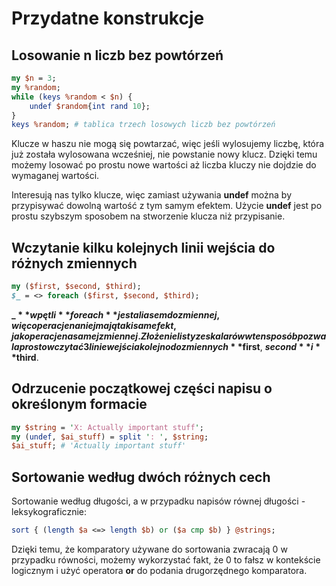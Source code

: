 # Przydatne konstrukcje
## Losowanie n liczb bez powtórzeń
````perl
my $n = 3;
my %random;
while (keys %random < $n) {
    undef $random{int rand 10};
}
keys %random; # tablica trzech losowych liczb bez powtórzeń
````
Klucze w haszu nie mogą się powtarzać, więc jeśli wylosujemy liczbę, która
już została wylosowana wcześniej, nie powstanie nowy klucz. Dzięki temu
możemy losować po prostu nowe wartości aż liczba kluczy nie dojdzie
do wymaganej wartości.

Interesują nas tylko klucze, więc zamiast używania **undef** można
by przypisywać dowolną wartość z tym samym efektem. Użycie **undef**
jest po prostu szybszym sposobem na stworzenie klucza niż przypisanie.

## Wczytanie kilku kolejnych linii wejścia do różnych zmiennych
````perl
my ($first, $second, $third);
$_ = <> foreach ($first, $second, $third);
````
**$\_** w pętli **foreach** jest aliasem do zmiennej, więc operacje na niej
mają taki sam efekt, jak operacje na samej zmiennej. Złożenie listy ze
skalarów w ten sposób pozwala prosto wczytać 3 linie wejścia kolejno
do zmiennych **$first**, **$second** i **$third**.

## Odrzucenie początkowej części napisu o określonym formacie
````perl
my $string = 'X: Actually important stuff';
my (undef, $ai_stuff) = split ': ', $string;
$ai_stuff; # 'Actually important stuff'
````

## Sortowanie według dwóch różnych cech
Sortowanie według długości, a w przypadku napisów równej długości -
leksykograficznie:
````perl
sort { (length $a <=> length $b) or ($a cmp $b) } @strings;
````
Dzięki temu, że komparatory używane do sortowania zwracają 0 w przypadku
równości, możemy wykorzystać fakt, że 0 to fałsz w kontekście logicznym
i użyć operatora **or** do podania drugorzędnego komparatora.
